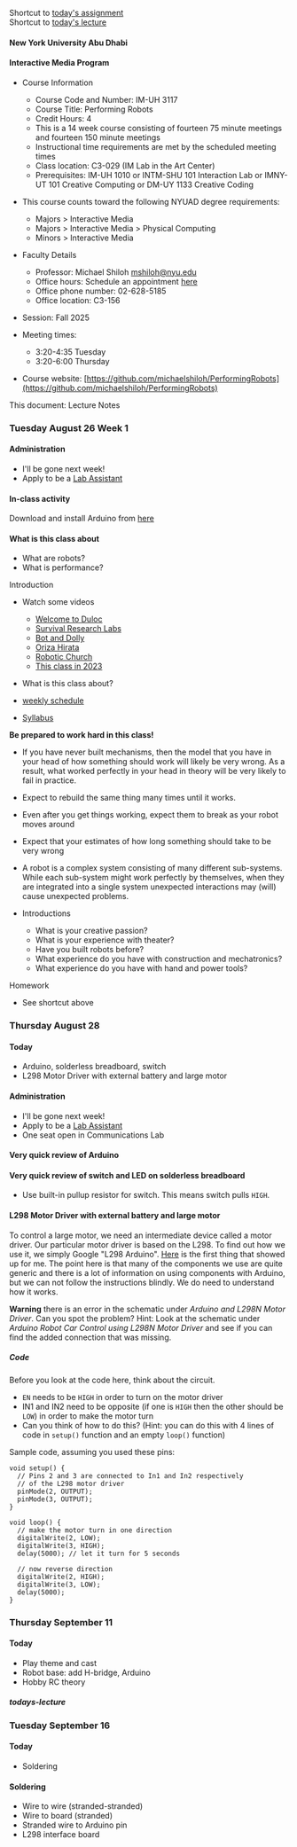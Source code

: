 Shortcut to [today's assignment](homework.md#todays-assignment)  
Shortcut to [today's lecture](lectureNotes.md#todays-lecture)

#### New York University Abu Dhabi  
#### Interactive Media Program

* Course Information
    * Course Code and Number: IM-UH 3117  
    * Course Title: Performing Robots
    * Credit Hours: 4     
    * This is a 14 week course consisting of fourteen 75 minute meetings and
      fourteen 150 minute meetings
    * Instructional time requirements are met by the scheduled meeting times
    * Class location: C3-029 (IM Lab in the Art Center)
    * Prerequisites: IM-UH 1010 or INTM-SHU 101 Interaction Lab or IMNY-UT 101 Creative Computing or DM-UY 1133 Creative Coding
* This course counts toward the following NYUAD degree requirements:
    * Majors > Interactive Media
    * Majors > Interactive Media > Physical Computing 
    * Minors > Interactive Media
* Faculty Details
    * Professor: Michael Shiloh mshiloh@nyu.edu   
    * Office hours: Schedule an appointment [here](https://calendly.com/michaelshiloh/office_hours)
    * Office phone number: 02-628-5185
    * Office location: C3-156

* Session: Fall 2025       
* Meeting times:    
	- 3:20-4:35 Tuesday
	- 3:20-6:00 Thursday

* Course website: [https://github.com/michaelshiloh/PerformingRobots](https://github.com/michaelshiloh/PerformingRobots)  

This document: Lecture Notes

### Tuesday August 26 Week 1

#### Administration
- I'll be gone next week!
- Apply to be a [Lab Assistant](https://app.joinhandshake.com/emp/jobs/10154995)

#### In-class activity

Download and install Arduino from [here](https://www.arduino.cc/en/software)

#### What is this class about
- What are robots?
- What is performance?

Introduction

- Watch some videos
	- [Welcome to Duloc](https://www.youtube.com/watch?v=X81AoBcVnaA)
	- [Survival Research Labs](https://youtu.be/aZwkvM4BzN4?t=302)
	- [Bot and Dolly](https://youtu.be/lX6JcybgDFo?t=132)
	- [Oriza Hirata](https://youtu.be/CWnnqObk1qM)
	- [Robotic Church](https://vimeo.com/114296519#t=120s)
    - [This class in 2023](https://drive.google.com/file/d/1WoT0_J1sPGSjmjJODrpIFxpetJMYGRMR/view?usp=sharing)

- What is this class about?
- [weekly schedule](weeklySchedule.md)
- [Syllabus](syllabus.md)

**Be prepared to work hard in this class!**

- If you have never built mechanisms, then the model that you have in your
  head of how something should work will likely be very wrong. As a result,
  what worked perfectly in your head in theory will be very likely to fail in
  practice.
- Expect to rebuild the same thing many times until it works. 
- Even after you get things working, expect them to break as your robot moves
  around
- Expect that your estimates of how long something should take to be very
  wrong
- A robot is a complex system consisting of many different sub-systems.
  While each sub-system might work perfectly by themselves, when they are
  integrated into a single system unexpected interactions may (will) cause
  unexpected problems.

- Introductions
	- What is your creative passion?
	- What is your experience with theater?
	- Have you built robots before?
    - What experience do you have with construction and mechatronics?
    - What experience do you have with hand and power tools?

Homework
- See shortcut above

### Thursday August 28
#### Today
- Arduino, solderless breadboard, switch
- L298 Motor Driver with external battery and large motor

#### Administration
- I'll be gone next week!
- Apply to be a [Lab Assistant](https://app.joinhandshake.com/emp/jobs/10154995)
- One seat open in Communications Lab


#### Very quick review of Arduino

#### Very quick review of switch and LED on solderless breadboard
- Use built-in pullup resistor for switch. This means switch pulls `HIGH`.

#### L298 Motor Driver with external battery and large motor

To control a large motor, 
we need an intermediate device called a motor driver. Our
particular motor driver is based on the L298. To find out how we use it, we
simply Google "L298 Arduino".
[Here](https://howtomechatronics.com/tutorials/arduino/arduino-dc-motor-control-tutorial-l298n-pwm-h-bridge/)
is the first thing that showed up for me. The point here is that many of the
components we use are quite generic and there is a lot of information on using
components with Arduino, but we can not follow the instructions blindly. We do
need to understand how it works.

**Warning** there is an error in the schematic under *Arduino and L298N Motor
Driver*. Can you spot the problem? Hint: Look at the schematic under *Arduino
Robot Car Control using L298N Motor Driver* and see if you can find the added
connection that was missing.

##### Code
Before you look at the code here, think about the circuit.
- `EN` needs to be `HIGH` in order to turn on the motor driver
- IN1 and IN2 need to be opposite (if one is `HIGH` then the other should be
  `LOW`) in order to make the motor turn
- Can you think of how to do this? (Hint: you can do this with 4 lines of code
  in `setup()` function and an empty `loop()` function)


Sample code, assuming you used these pins: 
```
void setup() {
  // Pins 2 and 3 are connected to In1 and In2 respectively
  // of the L298 motor driver
  pinMode(2, OUTPUT);
  pinMode(3, OUTPUT);
}

void loop() {
  // make the motor turn in one direction
  digitalWrite(2, LOW);
  digitalWrite(3, HIGH);
  delay(5000); // let it turn for 5 seconds

  // now reverse direction
  digitalWrite(2, HIGH);
  digitalWrite(3, LOW);
  delay(5000);
}
```

### Thursday September 11
#### Today
- Play theme and cast
- Robot base: add H-bridge, Arduino
- Hobby RC theory

##### todays-lecture
### Tuesday September 16
#### Today
- Soldering

#### Soldering
- Wire to wire (stranded-stranded)
- Wire to board (stranded)
- Stranded wire to Arduino pin
- L298 interface board

